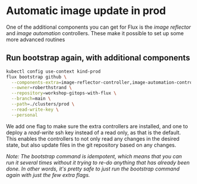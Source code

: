 # Automatic image update in prod

One of the additional components you can get for Flux is the _image reflector_ and _image automation_ controllers. These make it possible to set up some more advanced routines 

## Run bootstrap again, with additional components

```bash
kubectl config use-context kind-prod
flux bootstrap github \
  --components-extra=image-reflector-controller,image-automation-controller \
  --owner=roberthstrand \
  --repository=workshop-gitops-with-flux \
  --branch=main \
  --path=./clusters/prod \
  --read-write-key \
  --personal
```

We add one flag to make sure the extra controllers are installed, and one to deploy a _read-write_ ssh key instead of a read only, as that is the default. This enables the controllers to not only read any changes in the desired state, but also update files in the git repository based on any changes.

_Note: The bootstrap command is idempotent, which means that you can run it several times without it trying to re-do anything that has already been done. In other words, it's pretty safe to just run the bootstrap command again with just the few extra flags._
